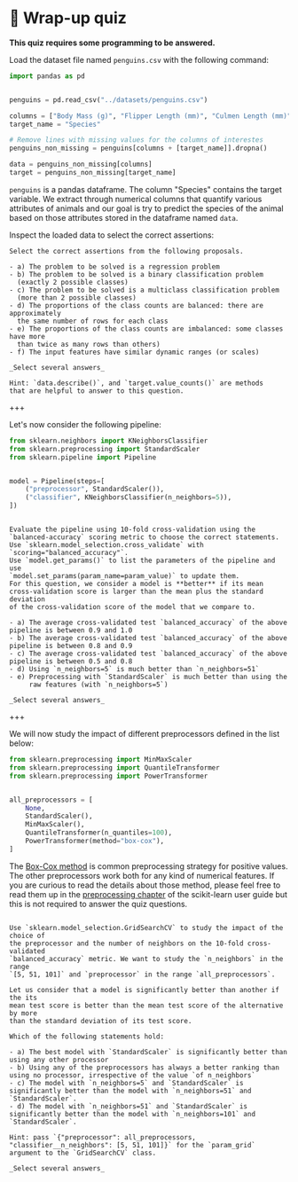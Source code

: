 # 🏁 Wrap-up quiz

**This quiz requires some programming to be answered.**

Load the dataset file named `penguins.csv` with the following command:

```python
import pandas as pd


penguins = pd.read_csv("../datasets/penguins.csv")

columns = ["Body Mass (g)", "Flipper Length (mm)", "Culmen Length (mm)"]
target_name = "Species"

# Remove lines with missing values for the columns of interestes
penguins_non_missing = penguins[columns + [target_name]].dropna()

data = penguins_non_missing[columns]
target = penguins_non_missing[target_name]
```

`penguins` is a pandas dataframe. The column "Species" contains the target
variable. We extract through numerical columns that quantify various attributes
of animals and our goal is try to predict the species of the animal based on
those attributes stored in the dataframe named `data`.

Inspect the loaded data to select the correct assertions:

```{admonition} Question
Select the correct assertions from the following proposals.

- a) The problem to be solved is a regression problem
- b) The problem to be solved is a binary classification problem
  (exactly 2 possible classes)
- c) The problem to be solved is a multiclass classification problem
  (more than 2 possible classes)
- d) The proportions of the class counts are balanced: there are approximately
  the same number of rows for each class
- e) The proportions of the class counts are imbalanced: some classes have more
  than twice as many rows than others)
- f) The input features have similar dynamic ranges (or scales)

_Select several answers_

Hint: `data.describe()`, and `target.value_counts()` are methods
that are helpful to answer to this question.
```

+++

Let's now consider the following pipeline:

```python
from sklearn.neighbors import KNeighborsClassifier
from sklearn.preprocessing import StandardScaler
from sklearn.pipeline import Pipeline


model = Pipeline(steps=[
    ("preprocessor", StandardScaler()),
    ("classifier", KNeighborsClassifier(n_neighbors=5)),
])
```

```{admonition} Question

Evaluate the pipeline using 10-fold cross-validation using the
`balanced-accuracy` scoring metric to choose the correct statements.
Use `sklearn.model_selection.cross_validate` with
`scoring="balanced_accuracy"`.
Use `model.get_params()` to list the parameters of the pipeline and use
`model.set_params(param_name=param_value)` to update them.
For this question, we consider a model is **better** if its mean
cross-validation score is larger than the mean plus the standard deviation
of the cross-validation score of the model that we compare to.

- a) The average cross-validated test `balanced_accuracy` of the above pipeline is between 0.9 and 1.0
- b) The average cross-validated test `balanced_accuracy` of the above pipeline is between 0.8 and 0.9
- c) The average cross-validated test `balanced_accuracy` of the above pipeline is between 0.5 and 0.8
- d) Using `n_neighbors=5` is much better than `n_neighbors=51`
- e) Preprocessing with `StandardScaler` is much better than using the
     raw features (with `n_neighbors=5`)

_Select several answers_
```

+++

We will now study the impact of different preprocessors defined in the list below:

```python
from sklearn.preprocessing import MinMaxScaler
from sklearn.preprocessing import QuantileTransformer
from sklearn.preprocessing import PowerTransformer


all_preprocessors = [
    None,
    StandardScaler(),
    MinMaxScaler(),
    QuantileTransformer(n_quantiles=100),
    PowerTransformer(method="box-cox"),
]
```

The [Box-Cox
method](https://en.wikipedia.org/wiki/Power_transform#Box%E2%80%93Cox_transformation)
is common preprocessing strategy for positive values. The other preprocessors
work both for any kind of numerical features. If you are curious to read the
details about those method, please feel free to read them up in the
[preprocessing
chapter](https://scikit-learn.org/stable/modules/preprocessing.html) of the
scikit-learn user guide but this is not required to answer the quiz questions.

```{admonition} Question

Use `sklearn.model_selection.GridSearchCV` to study the impact of the choice of
the preprocessor and the number of neighbors on the 10-fold cross-validated
`balanced_accuracy` metric. We want to study the `n_neighbors` in the range
`[5, 51, 101]` and `preprocessor` in the range `all_preprocessors`.

Let us consider that a model is significantly better than another if the its
mean test score is better than the mean test score of the alternative by more
than the standard deviation of its test score.

Which of the following statements hold:

- a) The best model with `StandardScaler` is significantly better than using any other processor
- b) Using any of the preprocessors has always a better ranking than using no processor, irrespective of the value `of n_neighbors`
- c) The model with `n_neighbors=5` and `StandardScaler` is significantly better than the model with `n_neighbors=51` and `StandardScaler`.
- d) The model with `n_neighbors=51` and `StandardScaler` is significantly better than the model with `n_neighbors=101` and `StandardScaler`.

Hint: pass `{"preprocessor": all_preprocessors, "classifier__n_neighbors": [5, 51, 101]}` for the `param_grid` argument to the `GridSearchCV` class.

_Select several answers_
```
